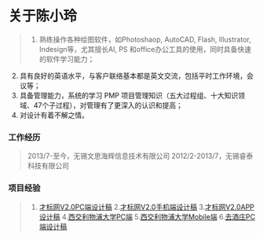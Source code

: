 # 关于陈小玲

>1. 熟练操作各种绘图软件，如Photoshaop, AutoCAD, Flash, Illustrator, Indesign等，尤其擅长AI, PS 和office办公工具的使用，同时具备快速的软件学习能力；
2. 具有良好的英语水平，与客户联络基本都是英文交流，包括平时工作环境，会议等；
3. 具备管理能力，系统的学习 PMP 项目管理知识（五大过程组、十大知识领域、47个子过程），对管理有了更深入的认识和提高；
4. 对设计有着不解之情。


### 工作经历
>2013/7-至今，无锡文思海辉信息技术有限公司
>2012/2-2013/7，无锡睿泰科技有限公司

### 项目经验
>1. [才标网V2.0PC端设计稿](caibiaoV2pc.md)
>2.[才标网V2.0手机端设计稿](caibiaoV2weixin.md)
>3.[才标网V2.0APP设计稿](caibiaoV2app.md)
>4.[西交利物浦大学PC端](xj_pc.md)
>5.[西交利物浦大学Mobile端](xj_mobile.md)
>6.[去酒庄PC端设计稿](qujiuzhuang_pc.md)

